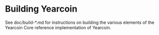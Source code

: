Building Yearcoin
================

See doc/build-*.md for instructions on building the various
elements of the Yearcoin Core reference implementation of Yearcoin.
